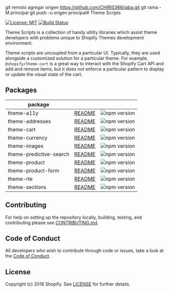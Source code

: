 git remoto agregar origen https://github.com/CHIRIS366/jaba.git
 git rama -M principal 
git push -u origen principal# Theme Scripts

[![License: MIT](https://img.shields.io/badge/License-MIT-green.svg)](LICENSE.md)
[![Build Status](https://travis-ci.org/Shopify/theme-scripts.svg?branch=master)](https://travis-ci.org/Shopify/theme-scripts)

Theme Scripts is a collection of handy utility libraries which assist theme developers with problems unique to Shopify Themes development environment.

Theme scripts are uncoupled from a particular UI. Typically, they are used alongside a customized solution for a particular theme. For example, `@shopify/theme-cart` is a great way to interact with the Shopify Cart API and add and remove items, but it does not enforce a particular pattern to display or update the visual state of the cart.

## Packages

| package                 |                                                      |                                                                                   |
| ----------------------- | ---------------------------------------------------- | --------------------------------------------------------------------------------- |
| theme-a11y              | [README](packages/theme-a11y/README.md)              | ![npm version](https://badge.fury.io/js/%40shopify%2Ftheme-a11y.svg)              |
| theme-addresses         | [README](packages/theme-addresses/README.md)         | ![npm version](https://badge.fury.io/js/%40shopify%2Ftheme-addresses.svg)         |
| theme-cart              | [README](packages/theme-cart/README.md)              | ![npm version](https://badge.fury.io/js/%40shopify%2Ftheme-cart.svg)              |
| theme-currency          | [README](packages/theme-currency/README.md)          | ![npm version](https://badge.fury.io/js/%40shopify%2Ftheme-currency.svg)          |
| theme-images            | [README](packages/theme-images/README.md)            | ![npm version](https://badge.fury.io/js/%40shopify%2Ftheme-images.svg)            |
| theme-predictive-search | [README](packages/theme-predictive-search/README.md) | ![npm version](https://badge.fury.io/js/%40shopify%2Ftheme-predictive-search.svg) |
| theme-product           | [README](packages/theme-product/README.md)           | ![npm version](https://badge.fury.io/js/%40shopify%2Ftheme-product.svg)           |
| theme-product-form      | [README](packages/theme-product-form/README.md)      | ![npm version](https://badge.fury.io/js/%40shopify%2Ftheme-product-form.svg)      |
| theme-rte               | [README](packages/theme-rte/README.md)               | ![npm version](https://badge.fury.io/js/%40shopify%2Ftheme-rte.svg)               |
| theme-sections          | [README](packages/theme-sections/README.md)          | ![npm version](https://badge.fury.io/js/%40shopify%2Ftheme-sections.svg)          |

## Contributing

For help on setting up the repository locally, building, testing, and contributing
please see [CONTRIBUTING.md](https://github.com/Shopify/theme-scripts/blob/master/CONTRIBUTING.md).

## Code of Conduct

All developers who wish to contribute through code or issues, take a look at the
[Code of Conduct](https://github.com/Shopify/theme-scripts/blob/master/CODE_OF_CONDUCT.md).

## License

Copyright (c) 2018 Shopify. See [LICENSE](https://github.com/Shopify/theme-scripts/blob/master/LICENSE) for further details.
